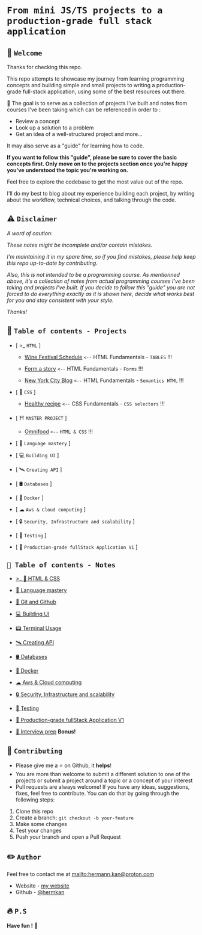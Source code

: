 # `From mini JS/TS projects to a production-grade full stack application`

## 🏁 `Welcome`

Thanks for checking this repo.

This repo attempts to showcase my journey from learning programming concepts and building simple and small projects to writing a production-grade full-stack application, using some of the best resources out there.

🎯 The goal is to serve as a collection of projects I've built and notes from courses I've been taking which can be referenced in order to :

- Review a concept
- Look up a solution to a problem
- Get an idea of a well-structured project and more...

It may also serve as a "guide" for learning how to code.

**If you want to follow this "guide", please be sure to cover the basic concepts first. Only move on to the projects section once you're happy you've understood the topic you're working on.**

Feel free to explore the codebase to get the most value out of the repo.

I'll do my best to blog about my experience building each project, by writing about the workflow, technical choices, and talking through the code.

## ⚠️ `Disclaimer`

_A word of caution_:

_These notes might be incomplete and/or contain mistakes._

_I'm maintaining it in my spare time, so if you find mistakes, please help keep this repo up-to-date by contributing._

_Also, this is not intended to be a programming course. As mentionned above, it's a collection of notes from actual programming courses I've been taking and projects I've built. If you decide to follow this "guide" you are not forced to do everything exactly as it is shown here, decide what works best for you and stay consistent with your style._

_Thanks!_

## 💼 `Table of contents - Projects`

- [ >\_ `HTML` ]

  - [Wine Festival Schedule](https://github.com/hermkan/code-journey-html/blob/main/01-wine-festival-schedule/wine-festival-schedule.readme.md) `<--` HTML Fundamentals - `TABLES` !!!

  - [Form a story](https://github.com/hermkan/code-journey-html/blob/main/02-form/form-readme.md) `<--` HTML Fundamentals - `Forms` !!!

  - [New York City Blog](https://github.com/hermkan/code-journey-html/blob/main/03-new-york-city-blog/new-york-city-readme.md) `<--` HTML Fundamentals - `Semantics HTML` !!!

- [ 🎨 `CSS` ]

  - [Healthy recipe](https://github.com/hermkan/code-journey-css/blob/main/01-healthy-recipe/healthy-recipes-readme.md) `<--` CSS Fundamentals - `CSS selectors` !!!

- [ ⛩️ `MASTER PROJECT` ]

  - [Omnifood](https://github.com/hermkan/code-journey-html/blob/main/03-new-york-city-blog/new-york-city-readme.md) `<--` `HTML & CSS` !!!

- [ 🥋 `Language mastery` ]

- [ 💻 `Building UI` ]

- [ 🛰️ `Creating API` ]

- [ 🛢️ `Databases` ]

- [ 🐬 `Docker` ]

- [ ☁ `Aws & Cloud computing` ]

- [ 🔒 `Security, Infrastructure and scalability` ]

- [ 🧪 `Testing` ]

- [ 🏢 `Production-grade fullStack Application V1` ]

## `💼 Table of contents - Notes`

- [>\_ 🎨 HTML & CSS](https://github.com/hermkan/code-journey-notes/blob/main/docs/1-html-css.md)

- [🥋 Language mastery](https://github.com/hermkan/code-journey-notes/blob/main/docs/3-language-mastery.md)

- [🌿 Git and Github](https://github.com/hermkan/code-journey-notes/blob/main/docs/2-git-github.md)

- [💻 Building UI](https://github.com/hermkan/code-journey-notes/blob/main/docs/4-building-ui.md)

- [📟 Terminal Usage](https://github.com/hermkan/code-journey-notes/blob/main/docs/5-terminal-usage.md)

- [🛰️ Creating API](https://github.com/hermkan/code-journey-notes/blob/main/docs/6-creating-api.md)

- [🛢️ Databases](https://github.com/hermkan/code-journey-notes/blob/main/docs/7-databases.md)

- [🐬 Docker](https://github.com/hermkan/code-journey-notes/blob/main/docs/8-docker.md)

- [☁ Aws & Cloud computing](https://github.com/hermkan/code-journey-notes/blob/main/docs/9-cloud-computing.md)

- [🔒 Security, Infrastructure and scalability](https://github.com/hermkan/code-journey-notes/blob/main/docs/10-security-infra-scalability.md)

- [🧪 Testing](https://github.com/hermkan/code-journey-notes/blob/main/docs/11-testing.md)

- [🏢 Production-grade fullStack Application V1](https://github.com/hermkan/code-journey-notes/blob/main/docs/12-production-grade-app.md)

- [🎤 Interview prep](https://github.com/hermkan/code-journey-notes/blob/main/docs/13-interview-prep.md) **Bonus!**

## 🍺 `Contributing`

- Please give me a :star: on Github, it **helps**!
- You are more than welcome to submit a different solution to one of the projects or submit a project around a topic or a concept of your interest
- Pull requests are always welcome! If you have any ideas, suggestions, fixes, feel free to contribute. You can do that by going through the following steps:

1. Clone this repo
2. Create a branch: `git checkout -b your-feature`
3. Make some changes
4. Test your changes
5. Push your branch and open a Pull Request

## ✏️ `Author`

Feel free to contact me at <mailto:hermann.kan@proton.com>

- Website - [my website](https://www.hkf.com)
- Github - [@hermkan](https://github.com/hermkan)

## 🔥 `P.S`

**Have fun !** 🚀
